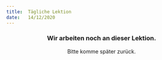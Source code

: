 ```yaml
---
title:  Tägliche Lektion
date:   14/12/2020
---
```


### <center>Wir arbeiten noch an dieser Lektion.</center>
<center>Bitte komme später zurück.</center>